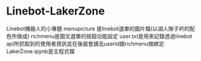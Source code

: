# Linebot-LakerZone
Linebot機器人的小專題
menupicture 是linebot選單的圖片檔(以湖人隊子衿的配色所做成)
richmenu是圖文選單的按鈕功能設定
user.txt是用來記錄透過linebot api所抓取到的使用者資訊並在後面會讀去userid跟richmenu做綁定
LakerZone.ipynb是主程式檔
